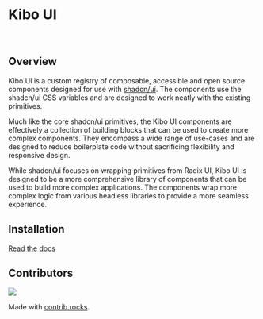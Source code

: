 # Kibo UI

<div>
  <img src="https://img.shields.io/npm/dy/kibo-ui" alt="" />
  <img src="https://img.shields.io/npm/v/kibo-ui" alt="" />
  <img src="https://img.shields.io/github/license/shadcnblocks/kibo" alt="" />
</div>

## Overview

Kibo UI is a custom registry of composable, accessible and open source components designed for use with [shadcn/ui](https://ui.shadcn.com/). The components use the shadcn/ui CSS variables and are designed to work neatly with the existing primitives.

Much like the core shadcn/ui primitives, the Kibo UI components are effectively a collection of building blocks that can be used to create more complex components. They encompass a wide range of use-cases and are designed to reduce boilerplate code without sacrificing flexibility and responsive design.

While shadcn/ui focuses on wrapping primitives from Radix UI, Kibo UI is designed to be a more comprehensive library of components that can be used to build more complex applications. The components wrap more complex logic from various headless libraries to provide a more seamless experience.

## Installation

[Read the docs](https://www.kibo-ui.com/)

## Contributors

<a href="https://github.com/shadcnblocks/kibo/graphs/contributors">
  <img src="https://contrib.rocks/image?repo=shadcnblocks/kibo" />
</a>

Made with [contrib.rocks](https://contrib.rocks).
